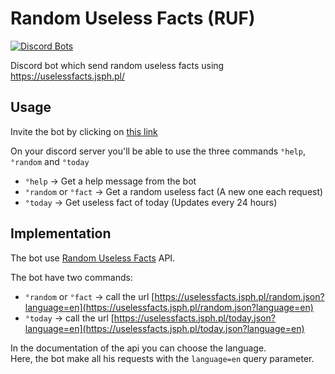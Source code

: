# Random Useless Facts (RUF)

[![Discord Bots](https://top.gg/api/widget/status/692343582727602197.svg)](https://top.gg/bot/692343582727602197)

Discord bot which send random useless facts using https://uselessfacts.jsph.pl/

## Usage

Invite the bot by clicking on [this link](https://discordapp.com/oauth2/authorize?client_id=692343582727602197&permissions=0&scope=bot "Invire RUF")

On your discord server you'll be able to use the three commands `°help`, `°random` and `°today`

- `°help` → Get a help message from the bot
- `°random` or `°fact` → Get a random useless fact (A new one each request)
- `°today` → Get useless fact of today (Updates every 24 hours)

## Implementation

The bot use [Random Useless Facts](https://uselessfacts.jsph.pl/ "Random Useless Facts API") API.

The bot have two commands:

- `°random` or `°fact` → call the url [https://uselessfacts.jsph.pl/random.json?language=en](https://uselessfacts.jsph.pl/random.json?language=en)
- `°today` → call the url [https://uselessfacts.jsph.pl/today.json?language=en](https://uselessfacts.jsph.pl/today.json?language=en)

In the documentation of the api you can choose the language.  
Here, the bot make all his requests with the `language=en` query parameter.

